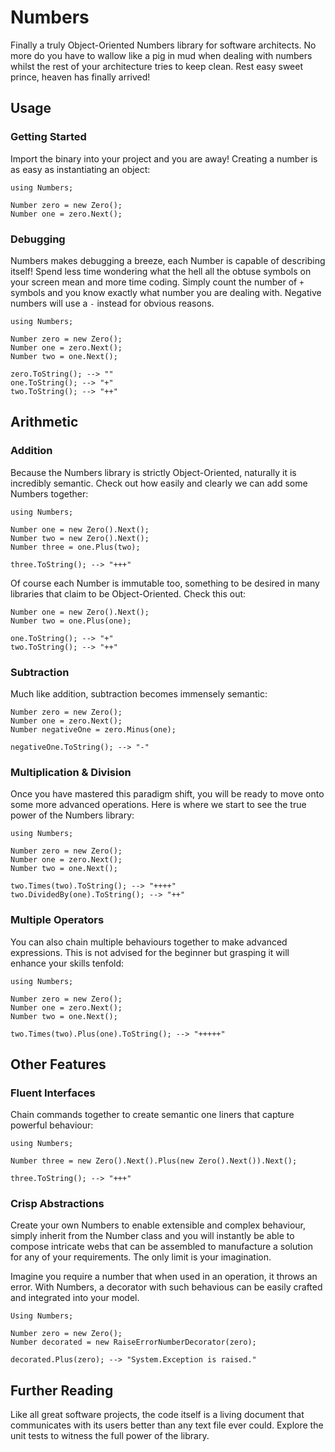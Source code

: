 # Numbers
Finally a truly Object-Oriented Numbers library for software architects. No more do you have to wallow like a pig in mud when dealing with numbers whilst the rest of your architecture tries to keep clean. Rest easy sweet prince, heaven has finally arrived!

## Usage

### Getting Started
Import the binary into your project and you are away! Creating a number is as easy as instantiating an object:

```
using Numbers;

Number zero = new Zero();
Number one = zero.Next();
```

### Debugging
Numbers makes debugging a breeze, each Number is capable of describing itself! Spend less time wondering what the hell all the obtuse symbols on your screen mean and more time coding. Simply count the number of `+` symbols and you know exactly what number you are dealing with. Negative numbers will use a `-` instead for obvious reasons.

```
using Numbers;

Number zero = new Zero();
Number one = zero.Next();
Number two = one.Next();

zero.ToString(); --> ""
one.ToString(); --> "+"
two.ToString(); --> "++"
```

## Arithmetic

### Addition

Because the Numbers library is strictly Object-Oriented, naturally it is incredibly semantic. Check out how easily and clearly we can add some Numbers together:

```
using Numbers;

Number one = new Zero().Next();
Number two = new Zero().Next();
Number three = one.Plus(two);

three.ToString(); --> "+++"
```

Of course each Number is immutable too, something to be desired in many libraries that claim to be Object-Oriented. Check this out:

```
Number one = new Zero().Next();
Number two = one.Plus(one);

one.ToString(); --> "+"
two.ToString(); --> "++"
```

### Subtraction

Much like addition, subtraction becomes immensely semantic:

```
Number zero = new Zero();
Number one = zero.Next();
Number negativeOne = zero.Minus(one);

negativeOne.ToString(); --> "-"
```

### Multiplication & Division

Once you have mastered this paradigm shift, you will be ready to move onto some more advanced operations. Here is where we start to see the true power of the Numbers library:

```
using Numbers;

Number zero = new Zero();
Number one = zero.Next();
Number two = one.Next();

two.Times(two).ToString(); --> "++++"
two.DividedBy(one).ToString(); --> "++"
```

### Multiple Operators

You can also chain multiple behaviours together to make advanced expressions. This is not advised for the beginner but grasping it will enhance your skills tenfold:

```
using Numbers;

Number zero = new Zero();
Number one = zero.Next();
Number two = one.Next();

two.Times(two).Plus(one).ToString(); --> "+++++"
```

## Other Features

### Fluent Interfaces

Chain commands together to create semantic one liners that capture powerful behaviour:

```
using Numbers;

Number three = new Zero().Next().Plus(new Zero().Next()).Next();

three.ToString(); --> "+++"
```

### Crisp Abstractions

Create your own Numbers to enable extensible and complex behaviour, simply inherit from the Number class and you will instantly be able to compose intricate webs that can be assembled to manufacture a solution for any of your requirements. The only limit is your imagination.

Imagine you require a number that when used in an operation, it throws an error. With Numbers, a decorator with such behavious can be easily crafted and integrated into your model.

```
Using Numbers;

Number zero = new Zero();
Number decorated = new RaiseErrorNumberDecorator(zero);

decorated.Plus(zero); --> "System.Exception is raised."
```

## Further Reading

Like all great software projects, the code itself is a living document that communicates with its users better than any text file ever could. Explore the unit tests to witness the full power of the library.

